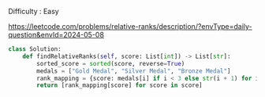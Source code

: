 Difficulty : Easy 

https://leetcode.com/problems/relative-ranks/description/?envType=daily-question&envId=2024-05-08

```python
class Solution:
    def findRelativeRanks(self, score: List[int]) -> List[str]:
        sorted_score = sorted(score, reverse=True)
        medals = ["Gold Medal", "Silver Medal", "Bronze Medal"]
        rank_mapping = {score: medals[i] if i < 3 else str(i + 1) for i, score in enumerate(sorted_score)}
        return [rank_mapping[score] for score in score]
```
